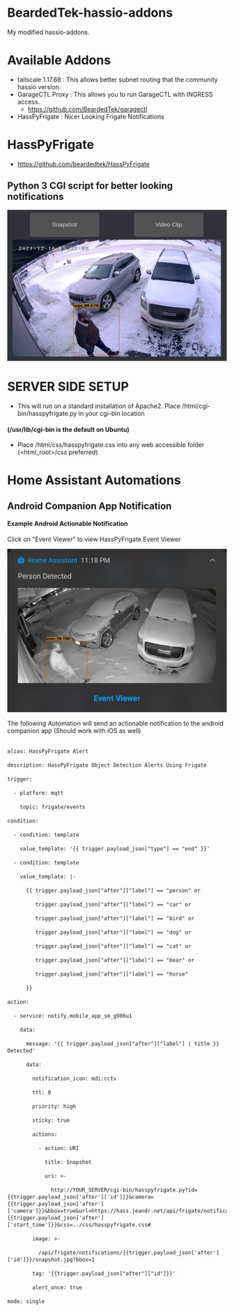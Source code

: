 # BeardedTek-hassio-addons
My modified hassio-addons.

# Available Addons
  - tailscale 1.17.68 : This allows better subnet routing that the community hassio version.
  - GarageCTL Proxy : This allows you to run GarageCTL with INGRESS access. 
    - https://github.com/BeardedTek/garagectl
  - HassPyFrigate : Nicer Looking Frigate Notifications
   
# HassPyFrigate
 - https://github.com/beardedtek/HassPyFrigate


## Python 3 CGI script for better looking notifications

![v0.1](https://github.com/BeardedTek/HassPyFrigate/raw/main/img/HassPyFrigate.png)

# SERVER SIDE SETUP

 * This will run on a standard installation of Apache2.  Place /html/cgi-bin/hasspyfrigate.py in your cgi-bin location 

#### (/usr/lib/cgi-bin is the default on Ubuntu)

* Place /html/css/hasspyfrigate.css into any web accessible folder (<html_root>/css preferred)

# Home Assistant Automations

## Android Companion App Notification

#### Example Android Actionable Notification

Click on "Event Viewer" to view HassPyFrigate Event Viewer

![Android Actionable Notification](https://github.com/BeardedTek/HassPyFrigate/raw/main/img/AndroidNotification.png)

The following Automation will send an actionable notification to the android companion app (Should work with iOS as well)

```

alias: HassPyFrigate Alert

description: HassPyFrigate Object Detection Alerts Using Frigate

trigger:

  - platform: mqtt

    topic: frigate/events

condition:

  - condition: template

    value_template: '{{ trigger.payload_json["type"] == "end" }}'

  - condition: template

    value_template: |-

      {{ trigger.payload_json["after"]["label"] == "person" or 

         trigger.payload_json["after"]["label"] == "car" or

         trigger.payload_json["after"]["label"] == "bird" or

         trigger.payload_json["after"]["label"] == "dog" or

         trigger.payload_json["after"]["label"] == "cat" or

         trigger.payload_json["after"]["label"] == "bear" or

         trigger.payload_json["after"]["label"] == "horse" 

      }}

action:

  - service: notify.mobile_app_sm_g986u1

    data:

      message: '{{ trigger.payload_json["after"]["label"] | title }} Detected'

      data:

        notification_icon: mdi:cctv

        ttl: 0

        priority: high

        sticky: true

        actions:

          - action: URI

            title: Snapshot

            uri: >-

              http://YOUR_SERVER/cgi-bin/hasspyfrigate.py?id={{trigger.payload_json['after']['id']}}&camera={{trigger.payload_json['after']['camera']}}&bbox=true&url=https://hass.jeandr.net/api/frigate/notifications/&time={{trigger.payload_json['after']['start_time']}}&css=../css/hasspyfrigate.css#

        image: >-

          /api/frigate/notifications/{{trigger.payload_json['after']['id']}}/snapshot.jpg?bbox=1

        tag: '{{trigger.payload_json["after"]["id"]}}'

        alert_once: true

mode: single

```
